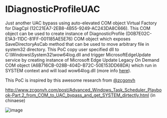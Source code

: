 # IDiagnosticProfileUAC

Just another UAC bypass using auto-elevated COM object Virtual Factory for DiagCpl (12C21EA7-2EB8-4B55-9249-AC243DA8C666). This COM object can be used to create instance of DiagnosticProfile (D0B7E02C-E1A3-11DC-81FF-001185AE5E76) COM object which exposes SaveDirectoryAsCab method that can be used to move arbitrary file in system32 directory. This PoC copy user specified  dll to C:\Windows\System32\wow64log.dll and trigger MicrosoftEdgeUpdate service by creating instance of  Microsoft Edge Update Legacy On Demand COM object (A6B716CB-028B-404D-B72C-50E153DD68DA)  which run in SYSTEM context and will load wow64log.dll (more info [here](https://halove23.blogspot.com/2021/03/google-update-service-being-scum.html)).

This PoC is inspired by this awesome research from [@zcgonvh](https://github.com/zcgonvh)

http://www.zcgonvh.com/post/Advanced_Windows_Task_Scheduler_Playbook-Part.2_from_COM_to_UAC_bypass_and_get_SYSTEM_dirtectly.html (in chinaese)


![image](https://user-images.githubusercontent.com/44291883/177015112-908a6e50-ff25-4afa-b31a-86a60f18d901.png)

